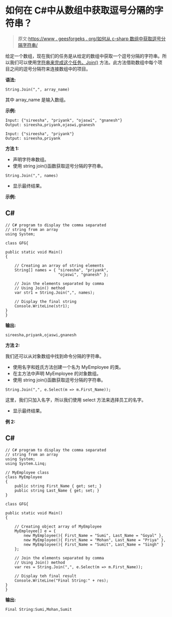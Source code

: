# 如何在 C#中从数组中获取逗号分隔的字符串？

> 原文:[https://www . geesforgeks . org/如何从 c-sharp 数组中获取逗号分隔字符串/](https://www.geeksforgeeks.org/how-to-get-a-comma-separated-string-from-an-array-in-c-sharp/)

给定一个数组，现在我们的任务是从给定的数组中获取一个逗号分隔的字符串。所以我们可以使用[字符串来完成这个任务。Join()](https://www.geeksforgeeks.org/c-sharp-join-method-set-1/) 方法。此方法借助数组中每个项目之间的逗号分隔符来连接数组中的项目。

**语法:**

```
String.Join(",", array_name)
```

其中 array_name 是输入数组。

**示例:**

```
Input: {"sireesha", "priyank", "ojaswi", "gnanesh"}
Output: sireesha,priyank,ojaswi,gnanesh

Input: {"sireesha", "priyank"}
Output: sireesha,priyank
```

**方法 1:**

*   声明字符串数组。
*   使用 string join()函数获取逗号分隔的字符串。

```
String.Join(",", names)
```

*   显示最终结果。

**示例:**

## C#

```
// C# program to display the comma separated
// string from an array 
using System;

class GFG{

public static void Main()
{

    // Creating an array of string elements
    String[] names = { "sireesha", "priyank", 
                       "ojaswi", "gnanesh" };

    // Join the elements separated by comma
    // Using Join() method
    var str1 = String.Join(",", names);

    // Display the final string
    Console.WriteLine(str1);
}
}
```

**输出:**

```
sireesha,priyank,ojaswi,gnanesh
```

**方法 2:**

我们还可以从对象数组中找到命令分隔的字符串。

*   使用名字和姓氏方法创建一个名为 MyEmployee 的类。
*   在主方法中声明 MyEmployee 的对象数组。
*   使用 string join()函数获取逗号分隔的字符串。

```
String.Join(",", e.Select(m => m.First_Name));
```

这里，我们只加入名字，所以我们使用 select 方法来选择员工的名字。

*   显示最终结果。

**例 2:**

## C#

```
// C# program to display the comma separated
// string from an array 
using System;
using System.Linq;

// MyEmployee class
class MyEmployee
{
    public string First_Name { get; set; }
    public string Last_Name { get; set; }
}

class GFG{

public static void Main()
{

    // Creating object array of MyEmployee
    MyEmployee[] e = {
        new MyEmployee(){ First_Name = "Sumi", Last_Name = "Goyal" },
        new MyEmployee(){ First_Name = "Mohan", Last_Name = "Priya" },
        new MyEmployee(){ First_Name = "Sumit", Last_Name = "Singh" }
    };

    // Join the elements separated by comma
    // Using Join() method
    var res = String.Join(",", e.Select(m => m.First_Name));

    // Display teh final result
    Console.WriteLine("Final String:" + res);
}
}
```

**输出:**

```
Final String:Sumi,Mohan,Sumit
```